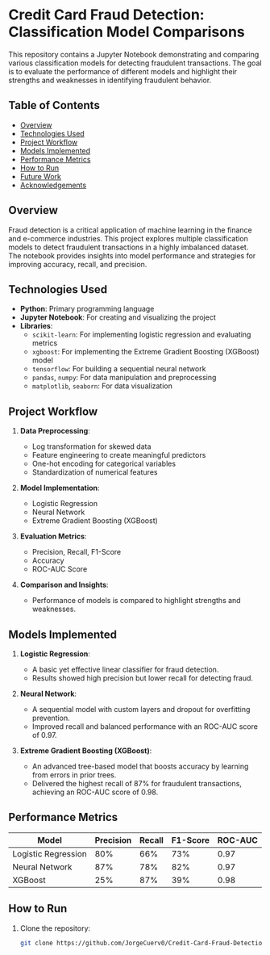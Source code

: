 # Credit Card Fraud Detection: Classification Model Comparisons

This repository contains a Jupyter Notebook demonstrating and comparing various classification models for detecting fraudulent transactions. The goal is to evaluate the performance of different models and highlight their strengths and weaknesses in identifying fraudulent behavior.

## Table of Contents
- [Overview](#overview)
- [Technologies Used](#technologies-used)
- [Project Workflow](#project-workflow)
- [Models Implemented](#models-implemented)
- [Performance Metrics](#performance-metrics)
- [How to Run](#how-to-run)
- [Future Work](#future-work)
- [Acknowledgements](#acknowledgements)

## Overview
Fraud detection is a critical application of machine learning in the finance and e-commerce industries. This project explores multiple classification models to detect fraudulent transactions in a highly imbalanced dataset. The notebook provides insights into model performance and strategies for improving accuracy, recall, and precision.

## Technologies Used
- **Python**: Primary programming language
- **Jupyter Notebook**: For creating and visualizing the project
- **Libraries**:
  - `scikit-learn`: For implementing logistic regression and evaluating metrics
  - `xgboost`: For implementing the Extreme Gradient Boosting (XGBoost) model
  - `tensorflow`: For building a sequential neural network
  - `pandas`, `numpy`: For data manipulation and preprocessing
  - `matplotlib`, `seaborn`: For data visualization

## Project Workflow
1. **Data Preprocessing**:
   - Log transformation for skewed data
   - Feature engineering to create meaningful predictors
   - One-hot encoding for categorical variables
   - Standardization of numerical features

2. **Model Implementation**:
   - Logistic Regression
   - Neural Network
   - Extreme Gradient Boosting (XGBoost)

3. **Evaluation Metrics**:
   - Precision, Recall, F1-Score
   - Accuracy
   - ROC-AUC Score

4. **Comparison and Insights**:
   - Performance of models is compared to highlight strengths and weaknesses.

## Models Implemented
1. **Logistic Regression**:
   - A basic yet effective linear classifier for fraud detection.
   - Results showed high precision but lower recall for detecting fraud.

2. **Neural Network**:
   - A sequential model with custom layers and dropout for overfitting prevention.
   - Improved recall and balanced performance with an ROC-AUC score of 0.97.

3. **Extreme Gradient Boosting (XGBoost)**:
   - An advanced tree-based model that boosts accuracy by learning from errors in prior trees.
   - Delivered the highest recall of 87% for fraudulent transactions, achieving an ROC-AUC score of 0.98.

## Performance Metrics
| Model               | Precision | Recall | F1-Score | ROC-AUC |
|---------------------|-----------|--------|----------|---------|
| Logistic Regression | 80%       | 66%    | 73%      | 0.97    |
| Neural Network      | 87%       | 78%    | 82%      | 0.97    |
| XGBoost             | 25%       | 87%    | 39%      | 0.98    |

## How to Run
1. Clone the repository:
   ```bash
   git clone https://github.com/JorgeCuerv0/Credit-Card-Fraud-Detection-Model-Comparisson.git
   ```
